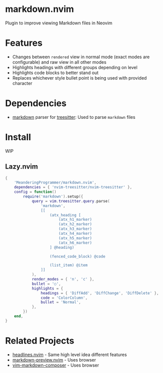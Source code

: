 # markdown.nvim

Plugin to improve viewing Markdown files in Neovim

# Features

- Changes between `rendered` view in normal mode (exact modes are configurable)
  and raw view in all other modes
- Highlights headings with different groups depending on level
- Highlights code blocks to better stand out
- Replaces whichever style bullet point is being used with provided character

# Dependencies

- [markdown](https://github.com/tree-sitter-grammars/tree-sitter-markdown) parser for
  [treesitter](https://github.com/nvim-treesitter/nvim-treesitter): Used to parse
  `markdown` files

# Install

WIP

## Lazy.nvim

```lua
{
    'MeanderingProgrammer/markdown.nvim',
    dependencies = { 'nvim-treesitter/nvim-treesitter' },
    config = function()
        require('markdown').setup({
            query = vim.treesitter.query.parse(
                'markdown',
                [[
                    (atx_heading [
                        (atx_h1_marker)
                        (atx_h2_marker)
                        (atx_h3_marker)
                        (atx_h4_marker)
                        (atx_h5_marker)
                        (atx_h6_marker)
                    ] @heading)

                    (fenced_code_block) @code

                    (list_item) @item
                ]]
            ),
            render_modes = { 'n', 'c' },
            bullet = '○',
            highlights = {
                headings = { 'DiffAdd', 'DiffChange', 'DiffDelete' },
                code = 'ColorColumn',
                bullet = 'Normal',
            },
        })
    end,
}
```

# Related Projects

- [headlines.nvim](https://github.com/lukas-reineke/headlines.nvim) - Same high level 
  idea different features
- [markdown-preview.nvim](https://github.com/iamcco/markdown-preview.nvim) - Uses browser
- [vim-markdown-composer](https://github.com/euclio/vim-markdown-composer) - Uses browser
